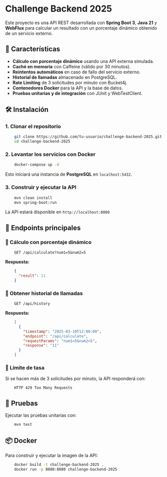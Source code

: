 # Challenge Backend 2025

Este proyecto es una API REST desarrollada con **Spring Boot 3**, **Java 21** y **WebFlux** para calcular un resultado con un porcentaje dinámico obtenido de un servicio externo.

## 🚀 Características
- **Cálculo con porcentaje dinámico** usando una API externa simulada.
- **Caché en memoria** con Caffeine (válido por 30 minutos).
- **Reintentos automáticos** en caso de fallo del servicio externo.
- **Historial de llamadas** almacenado en PostgreSQL.
- **Rate Limiting** de 3 solicitudes por minuto con Bucket4j.
- **Contenedores Docker** para la API y la base de datos.
- **Pruebas unitarias y de integración** con JUnit y WebTestClient.

## 🛠️ Instalación
### 1. Clonar el repositorio
```sh
    git clone https://github.com/tu-usuario/challenge-backend-2025.git
    cd challenge-backend-2025
```

### 2. Levantar los servicios con Docker
```sh
    docker-compose up -d
```
Esto iniciará una instancia de **PostgreSQL** en `localhost:5432`.

### 3. Construir y ejecutar la API
```sh
    mvn clean install
    mvn spring-boot:run
```
La API estará disponible en `http://localhost:8080`

## 📌 Endpoints principales
### 🔹 Cálculo con porcentaje dinámico
```http
    GET /api/calculate?num1=5&num2=5
```
**Respuesta:**
```json
    {
      "result": 11
    }
```

### 🔹 Obtener historial de llamadas
```http
    GET /api/history
```
**Respuesta:**
```json
    [
      {
        "timestamp": "2025-03-10T12:00:00",
        "endpoint": "/api/calculate",
        "requestParams": "num1=5&num2=5",
        "response": "11"
      }
    ]
```

### 🔹 Límite de tasa
Si se hacen más de 3 solicitudes por minuto, la API responderá con:
```http
    HTTP 429 Too Many Requests
```

## 🧪 Pruebas
Ejecutar las pruebas unitarias con:
```sh
    mvn test
```

## 📦 Docker
Para construir y ejecutar la imagen de la API:
```sh
    docker build -t challenge-backend-2025 .
    docker run -p 8080:8080 challenge-backend-2025
```


